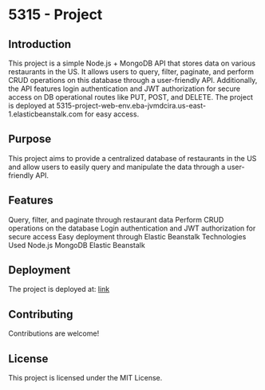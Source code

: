 # 5315 - Project
## Introduction
This project is a simple Node.js + MongoDB API that stores data on various restaurants in the US. It allows users to query, filter, paginate, and perform CRUD operations on this database through a user-friendly API. Additionally, the API features login authentication and JWT authorization for secure access on DB operational routes like PUT, POST, and DELETE. The project is deployed at 5315-project-web-env.eba-jvmdcira.us-east-1.elasticbeanstalk.com for easy access.

## Purpose
This project aims to provide a centralized database of restaurants in the US and allow users to easily query and manipulate the data through a user-friendly API.

## Features
Query, filter, and paginate through restaurant data
Perform CRUD operations on the database
Login authentication and JWT authorization for secure access
Easy deployment through Elastic Beanstalk
Technologies Used
Node.js
MongoDB
Elastic Beanstalk

## Deployment
The project is deployed at:
[link](5315-project-web-env.eba-jvmdcira.us-east-1.elasticbeanstalk.com.)

## Contributing
Contributions are welcome!

## License
This project is licensed under the MIT License.
